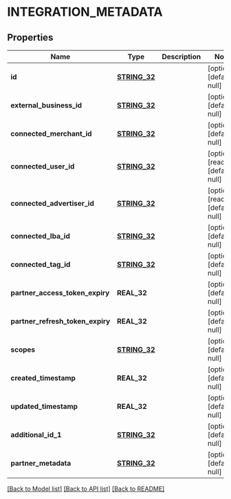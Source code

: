 # INTEGRATION_METADATA

## Properties
Name | Type | Description | Notes
------------ | ------------- | ------------- | -------------
**id** | [**STRING_32**](STRING_32.md) |  | [optional] [default to null]
**external_business_id** | [**STRING_32**](STRING_32.md) |  | [optional] [default to null]
**connected_merchant_id** | [**STRING_32**](STRING_32.md) |  | [optional] [default to null]
**connected_user_id** | [**STRING_32**](STRING_32.md) |  | [optional] [readonly] [default to null]
**connected_advertiser_id** | [**STRING_32**](STRING_32.md) |  | [optional] [readonly] [default to null]
**connected_lba_id** | [**STRING_32**](STRING_32.md) |  | [optional] [default to null]
**connected_tag_id** | [**STRING_32**](STRING_32.md) |  | [optional] [default to null]
**partner_access_token_expiry** | **REAL_32** |  | [optional] [default to null]
**partner_refresh_token_expiry** | **REAL_32** |  | [optional] [default to null]
**scopes** | [**STRING_32**](STRING_32.md) |  | [optional] [default to null]
**created_timestamp** | **REAL_32** |  | [optional] [default to null]
**updated_timestamp** | **REAL_32** |  | [optional] [default to null]
**additional_id_1** | [**STRING_32**](STRING_32.md) |  | [optional] [default to null]
**partner_metadata** | [**STRING_32**](STRING_32.md) |  | [optional] [default to null]

[[Back to Model list]](../README.md#documentation-for-models) [[Back to API list]](../README.md#documentation-for-api-endpoints) [[Back to README]](../README.md)


